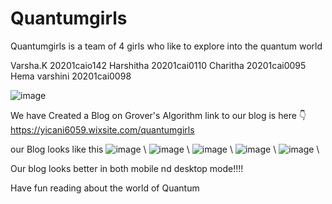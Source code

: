 # Quantumgirls
Quantumgirls is a team of 4 girls who like to explore into the quantum world

Varsha.K 20201caio142
Harshitha 20201cai0110
Charitha 20201cai0095
Hema varshini 20201cai0098

![image](https://yt3.googleusercontent.com/ytc/AGIKgqMZRi5PpXP8PIa1hh3bo7B5-DNFuij7NY7p5tcTpg=s900-c-k-c0x00ffffff-no-rj)

We have Created a Blog on Grover's Algorithm 
link to our blog is here 👇
https://yicani6059.wixsite.com/quantumgirls

our Blog looks like this
![image](https://github.com/Lonelypheonix/quantumgirls/assets/55979659/21453fd7-0669-4d89-9cbf-6ae8082028ea)
\\
![image](https://github.com/Lonelypheonix/quantumgirls/assets/55979659/9b0ea244-0ad6-4bd9-9962-7701f8b8ca54)
\\
![image](https://github.com/Lonelypheonix/quantumgirls/assets/55979659/68e83b07-f9a3-47af-987d-61eb46c23de5)
\\
![image](https://github.com/Lonelypheonix/quantumgirls/assets/55979659/214dc7bf-7219-46ee-87ae-1c61158fcc98)
\\
![image](https://github.com/Lonelypheonix/quantumgirls/assets/55979659/d5c1208b-518f-4b0d-8f0f-6a118b1f18b6)
\\

Our blog looks better in both mobile nd desktop mode!!!!

Have fun reading about the world of Quantum

